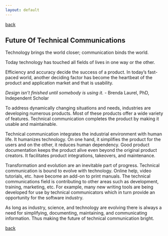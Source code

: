 ```yaml
---
layout: default
---
```


[back](../)

## Future Of Technical Communications


Technology brings the world closer; communication binds the world.

Today technology has touched all fields of lives in one way or the other.

Efficiency and accuracy decide the success of a product. In today’s fast-paced world, another deciding factor has become the heartbeat of the product and application market and that is usability.

*Design isn’t finished until somebody is using it.* - Brenda Laurel, PhD, Independent Scholar

To address dynamically changing situations and needs, industries are developing numerous products. Most of these products offer a wide variety of features. Technical communication completes the product by making it usable and maintainable.

Technical communication integrates the industrial environment with human life. It humanizes technology. On one hand, it simplifies the product for the users and on the other, it reduces human dependency. Good product documentation keeps the product alive even beyond the original product creators. It facilitates product integrations, takeovers, and maintenance.

Transformation and evolution are an inevitable part of progress. Technical communication is bound to evolve with technology. Online help, video tutorials, etc. have become an add-on to print manuals.
The technical communications field is contributing to other areas such as development, training, marketing, etc. For example, many new writing tools are being developed for use by technical communicators which in turn provide an opportunity for the software industry.

As long as industry, science, and technology are evolving there is always a need for simplifying, documenting, maintaining, and communicating information.  Thus making the future of technical communication  bright.

[back](../)
